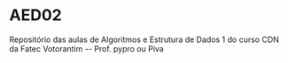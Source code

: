 # AED02
Repositório das aulas de Algoritmos e Estrutura de Dados 1 do curso CDN da Fatec Votorantim -- Prof. pypro ou Piva

